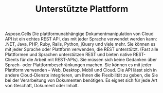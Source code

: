 ﻿---
title: Unterstützte Plattform
second_title: Aspose.Cells Cloud Documen
type: docs
url: /de/supported-platforms/
description: Aspose.Cells Cloud unterstützt Excel zum Erstellen, Konvertieren, Zusammenführen, Aufteilen, Schützen, inneren Objektvorgang usw
weight: 50
---
Aspose.Cells Die plattformunabhängige Dokumentmanipulation von Cloud API ist ein echtes REST API, das mit jeder Sprache verwendet werden kann: .NET, Java, PHP, Ruby, Rails, Python, jQuery und viele mehr. Sie können es mit jeder Sprache oder Plattform verwenden, die REST unterstützt. (Fast alle Plattformen und Sprachen unterstützen REST und bieten native REST-Clients für die Arbeit mit REST-APIs). Sie müssen sich keine Gedanken über Sprach- oder Plattformbeschränkungen machen. Sie können es mit jeder Plattform verwenden – Web, Desktop, Mobil und Cloud. Die API lässt sich in andere Cloud-Dienste integrieren, um Ihnen die Flexibilität zu geben, die Sie bei der Verarbeitung von Dokumenten benötigen. Es eignet sich für jede Art von Geschäft, Dokument oder Inhalt.


